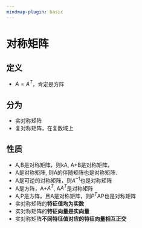 ```yaml
---
mindmap-plugin: basic
---
```


# 对称矩阵

## 定义
- $A=A^T$，肯定是方阵

## 分为
- 实对称矩阵
- 复对称矩阵，在复数域上

## 性质
- A,B是对称矩阵，则kA, A+B是对称矩阵，
- A是对称矩阵, 则A的伴随矩阵也是对称矩阵．
-  A是可逆的对称矩阵，则$A^{-1}$也是对称矩阵
- A是方阵，A+$A^T$, A$A^T$是对称矩阵
- A,P是方阵，且A是对称矩阵，则$P^T$AP也是对称矩阵
- 实对称矩阵的**特征值均为实数**
- 实对称矩阵的**特征向量是实向量**
- 实对称矩阵**不同特征值对应的特征向量相互正交**